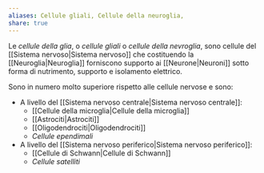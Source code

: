 ```yaml
---
aliases: Cellule gliali, Cellule della neuroglia,
share: true
---
```

Le *cellule della glia*, o *cellule gliali* o *cellule della nevroglia*, sono cellule del [[Sistema nervoso|Sistema nervoso]] che costituendo la [[Neuroglia|Neuroglia]] forniscono supporto ai [[Neurone|Neuroni]] sotto forma di nutrimento, supporto e isolamento elettrico.

Sono in numero molto superiore rispetto alle cellule nervose e sono:
- A livello del [[Sistema nervoso centrale|Sistema nervoso centrale]]:
	- [[Cellule della microglia|Cellule della microglia]]
	- [[Astrociti|Astrociti]]
	- [[Oligodendrociti|Oligodendrociti]]
	- *Cellule ependimali*
- A livello del [[Sistema nervoso periferico|Sistema nervoso periferico]]:
	- [[Cellule di Schwann|Cellule di Schwann]]
	- *Cellule satelliti*